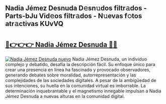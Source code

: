 ## Nadia Jémez Desnuda D𝚎sn𝚞dos filtr𝚊dos - Parts-bJu Vid𝚎os filtr𝚊dos - N𝚞evas f𝚘tos atr𝚊ctivas KUvVQ

# <h2><a href="http://mb170v.tromn.icu/?c=Nadia+J%c3%a9mez+Desnuda">🔗👉👉👉 Nadia Jémez Desnuda 🔗🔗</a></h2>

[![Nadia Jémez Desnuda nuevo](https://i.imgur.com/pEAQMta.gif)](http://mb170v.tromn.icu/?c=Nadia+J%c3%a9mez+Desnuda)
Nadia Jémez Desnuda, un individuo complejo y debatido, desafía la descripción fácil. Su enfoque único para crear una presencia en línea ha fascinado y provocado observadores, generando debates sobre moralidad, autorrepresentación y las complejidades de las sociedades digitales. A pesar de la ambigüedad de sus intenciones, su huella en la comunidad virtual es imborrable. La determinación inquebrantable y el magnetismo innegable impulsan a Nadia Jémez Desnuda a nuevas alturas en la comunidad digital.
